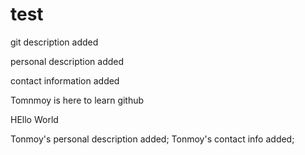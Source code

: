 # test
git description added

personal description added

contact information added

Tomnmoy is here 
to learn github

HEllo World

Tonmoy's personal description added; 
Tonmoy's contact info added;
